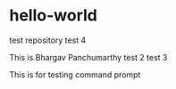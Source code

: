 # hello-world
test repository
test 4

This is Bhargav Panchumarthy
test 2
test 3

This is for testing command prompt
